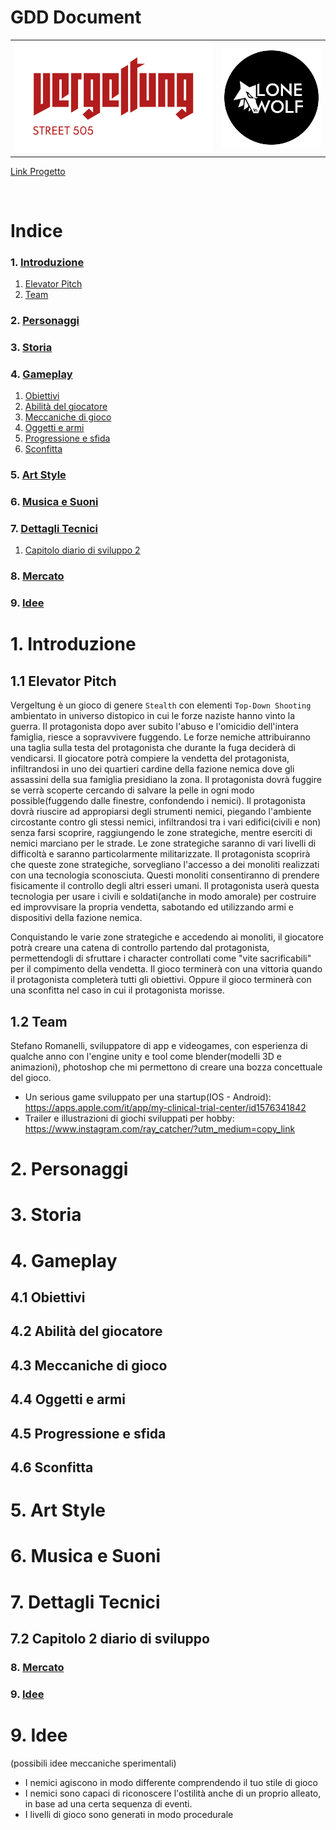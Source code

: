 # GDD Document
<table>
  <tr>
    <th>
        <img src="logo(Vergeltung).png" width="500"/>
    </th>
    <th>
        <img src="LogoStudio.png" width="250"/>
    </th>
  </tr>
</table>

<a title="https://github.com/RayCatcherS/Vergeltung"
href="https://github.com/RayCatcherS/Vergeltung" target="_blank" >
Link Progetto
</a>

&emsp;



# Indice  
### 1. [Introduzione](#1)  
 1. [Elevator Pitch](#1.1)  
 2. [Team](#1.2)

### 2. [Personaggi](#2) 

### 3. [Storia](#3) 

### 4. [Gameplay](#4) 
 1. [Obiettivi](#4.1)  
 2. [Abilità del giocatore](#4.2)
 3. [Meccaniche di gioco](#4.3)
 4. [Oggetti e armi](#4.4)
 5. [Progressione e sfida](#4.5)
 6. [Sconfitta](#4.6)

### 5. [Art Style](#5) 

### 6. [Musica e Suoni](#6) 

### 7. [Dettagli Tecnici](#7)
  1. [Capitolo diario di sviluppo 2](#7.1) 

### 8. [Mercato](#8)

### 9. [Idee](#9)


# <span id = "1">1. Introduzione</span> 
## <span id = "1.1">1.1 Elevator Pitch
Vergeltung è un gioco di genere `Stealth` con elementi `Top-Down Shooting` ambientato in universo distopico in cui le forze naziste hanno vinto la guerra.
Il protagonista dopo aver subito l'abuso e l'omicidio dell'intera famiglia, riesce a sopravvivere fuggendo. Le forze nemiche attribuiranno una taglia
sulla testa del protagonista che durante la fuga deciderà di vendicarsi.
Il giocatore potrà compiere la vendetta del protagonista, infiltrandosi in uno dei quartieri cardine della fazione nemica dove gli assassini della sua famiglia presidiano la zona.
Il protagonista dovrà fuggire se verrà scoperte cercando di salvare la pelle in ogni modo possible(fuggendo dalle finestre, confondendo i nemici).
Il protagonista dovrà riuscire ad appropiarsi degli strumenti nemici, piegando l'ambiente circostante contro gli stessi nemici, infiltrandosi tra i
vari edifici(civili e non) senza farsi scoprire,  raggiungendo le zone strategiche, mentre eserciti di nemici marciano per le strade.
Le zone strategiche saranno di vari livelli di difficoltà e saranno particolarmente militarizzate. Il protagonista scoprirà che queste zone strategiche,
sorvegliano l'accesso a dei monoliti realizzati con una tecnologia sconosciuta. Questi monoliti consentiranno di prendere fisicamente il controllo degli altri 
esseri umani. Il protagonista userà questa tecnologia per usare i civili e soldati(anche in modo amorale) per costruire ed improvvisare la propria vendetta,
sabotando ed utilizzando armi e dispositivi della fazione nemica.


Conquistando le varie zone strategiche e accedendo ai monoliti, il giocatore potrà creare una catena di controllo partendo dal protagonista,
permettendogli di sfruttare i character controllati come "vite sacrificabili" per il compimento della vendetta. Il gioco terminerà con una vittoria
quando il protagonista completerà tutti gli obiettivi. Oppure il gioco terminerà con una sconfitta nel caso in cui il protagonista morisse.



## <span id = "1.2">1.2 Team
Stefano Romanelli, sviluppatore di app e videogames, con esperienza di qualche anno con l'engine unity e tool come
blender(modelli 3D e animazioni), photoshop che mi permettono di creare una bozza concettuale del gioco.
- Un serious game sviluppato per una startup(IOS - Android): https://apps.apple.com/it/app/my-clinical-trial-center/id1576341842
- Trailer e illustrazioni di giochi sviluppati per hobby: https://www.instagram.com/ray_catcher/?utm_medium=copy_link



# <span id = "2">2. Personaggi</span>


# <span id = "3">3. Storia</span>


# <span id = "4">4. Gameplay</span>
  ## <span id = "4.1">4.1 Obiettivi</span>
  ## <span id = "4.2">4.2 Abilità del giocatore</span>
  ## <span id = "4.3">4.3 Meccaniche di gioco</span>
  ## <span id = "4.4">4.4 Oggetti e armi</span>
  ## <span id = "4.5">4.5 Progressione e sfida</span>
  ## <span id = "4.6">4.6 Sconfitta</span>


# <span id = "5">5. Art Style</span>

# <span id = "6">6. Musica e Suoni</span>

# <span id = "7">7. Dettagli Tecnici</span>
  ## <span id = "7.2">7.2 Capitolo 2 diario di sviluppo</span>


### 8. [Mercato](#8)

### 9. [Idee](#9)


# <span id = "9">9. Idee</span>
(possibili idee meccaniche sperimentali)
- I nemici agiscono in modo differente comprendendo il tuo stile di gioco
- I nemici sono capaci di riconoscere l'ostilità anche di un proprio alleato, in base ad una certa sequenza di eventi.
- I livelli di gioco sono generati in modo procedurale